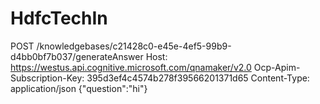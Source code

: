 # HdfcTechIn

POST /knowledgebases/c21428c0-e45e-4ef5-99b9-d4bb0bf7b037/generateAnswer
Host: https://westus.api.cognitive.microsoft.com/qnamaker/v2.0
Ocp-Apim-Subscription-Key: 395d3ef4c4574b278f39566201371d65
Content-Type: application/json
{"question":"hi"}
